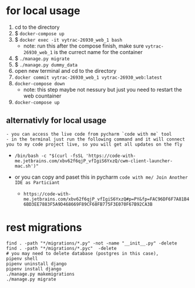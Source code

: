 # for local usage
1. cd to the directory
1. $ `docker-compose up`
1. $ `docker exec -it vytrac-26930_web_1 bash`
    - note: run this after the compose finish, make sure `vytrac-26930_web_1` is the currect name for the container
1. $ `./manage.py migrate`
1. $ `./manage.py dummy_data`
1. open new terminal and cd to the directory
1. `docker commit vytrac-26930_web_1 vytrac-26930_web:latest`
1. `docker-compose down`
    - note: this step maybe not nessury but just you need to restart the web countainer
1. `docker-compose up`

## alternativly for local usage
    - you can access the live code from pycharm `code with me` tool
    - in the terminal just run the following command and it will connect you to my code project live, so you will get all updates on the fly
- `/bin/bash -c "$(curl -fsSL 'https://code-with-me.jetbrains.com/xbv62f6qjP_vfIgiS6YxzQ/cwm-client-launcher-mac.sh')"`

- or you can copy and paset this in pycharm `code with me/ Join Another IDE as Particiant`
    - `https://code-with-me.jetbrains.com/xbv62f6qjP_vfIgiS6YxzQ#p=PY&fp=FAC96DF6F7A81B46BD3EE7883F5A9D468669F89CF68FB775F3E070F67B92CA3B`

# rest migrations
```
find . -path "*/migrations/*.py" -not -name "__init__.py" -delete
find . -path "*/migrations/*.pyc"  -delete
# you may need to delete database (postgres in this case), 
pipenv shell
pipenv uninstall django
pipenv install django
./manage.py makemigrations
./manage.py migrate
```